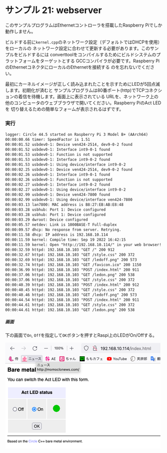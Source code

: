 # サンプル 21: webserver

このサンプルプログラムはEthernetコントローラを搭載したRaspberry Piでしか動作しません。

ビルドする前に`kernel.cpp`のネットワーク設定（デフォルトではDHCPを使用）をローカルの
ネットワーク設定に合わせて更新する必要があります。このサンプルをビルドするには
converttoolをコンパイルするためにビルドシステムのプラットフォームをターゲットとする
GCCコンパイラが必要です。Raspberry PiのEthernetコネクタにローカルのEthernetを接続する
のを忘れないでください。

最初にカーネルイメージが正しく読み込まれたことを示すためにLEDが5回点滅します。初期化が済むと
サンプルプログラムは80番ポート(http)でTCPコネクションの着信を待機します。画面上に表示されている
URLを、ネットワーク上の他のコンピュータのウェブブラウザで開いてください。Raspberry PiのAct LEDを
切り替えるための簡単なフォームが表示されるはずです。

### 実行

```
logger: Circle 44.5 started on Raspberry Pi 3 Model B+ (AArch64)
00:00:00.66 timer: SpeedFactor is 1.51
00:00:01.52 usbdev0-1: Device ven424-2514, dev9-0-2 found
00:00:01.52 usbdev0-1: Interface int9-0-1 found
00:00:01.53 usbdev0-1: Function is not supported
00:00:01.53 usbdev0-1: Interface int9-0-2 found
00:00:01.53 usbdev0-1: Using device/interface int9-0-2
00:00:02.25 usbdev0-1: Device ven424-2514, dev9-0-2 found
00:00:02.26 usbdev0-1: Interface int9-0-1 found
00:00:02.26 usbdev0-1: Function is not supported
00:00:02.27 usbdev0-1: Interface int9-0-2 found
00:00:02.27 usbdev0-1: Using device/interface int9-0-2
00:00:02.99 usbdev0-1: Device ven424-7800 found
00:00:02.99 usbdev0-1: Using device/interface ven424-7800
00:00:03.13 lan7800: MAC address is B8:27:EB:AB:E8:48
00:00:03.28 usbhub: Port 1: Device configured
00:00:03.28 usbhub: Port 1: Device configured
00:00:03.29 dwroot: Device configured
00:00:05.57 netdev: Link is 1000BASE-T Full-duplex
00:00:09.57 dhcp: No response from server. Retrying.
00:00:11.58 dhcp: IP address is 192.168.10.114
00:00:11.59 kernel: Compile time: Sep 19 2022 16:42:15
00:00:11.59 kernel: Open "http://192.168.10.114/" in your web browser!
00:00:32.59 httpd: 192.168.10.103 "GET /" 200 912
00:00:32.67 httpd: 192.168.10.103 "GET /style.css" 200 372
00:00:32.69 httpd: 192.168.10.103 "GET /ledoff.png" 200 573
00:00:32.74 httpd: 192.168.10.103 "GET /favicon.ico" 200 1150
00:00:36.99 httpd: 192.168.10.103 "POST /index.html" 200 911
00:00:37.06 httpd: 192.168.10.103 "GET /ledon.png" 200 538
00:00:37.06 httpd: 192.168.10.103 "GET /style.css" 200 372
00:00:40.39 httpd: 192.168.10.103 "POST /index.html" 200 912
00:00:40.45 httpd: 192.168.10.103 "GET /style.css" 200 372
00:00:40.46 httpd: 192.168.10.103 "GET /ledoff.png" 200 573
00:00:44.54 httpd: 192.168.10.103 "POST /index.html" 200 911
00:00:44.61 httpd: 192.168.10.103 "GET /style.css" 200 372
00:00:44.61 httpd: 192.168.10.103 "GET /ledon.png" 200 538
```

##### 画面

下の画面で`On`, `Off`を指定して`OK`ボタンを押すとRaspi上のLEDがOn/Offする。

![21-webserver](doc/sample/21-webserver.png)
